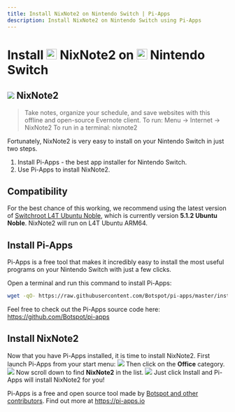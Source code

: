 ```yaml
---
title: Install NixNote2 on Nintendo Switch | Pi-Apps
description: Install NixNote2 on Nintendo Switch using Pi-Apps
---
```

<div class="simple-install-content content">

# Install <img src="/img/app-icons/NixNote2/icon-64.png" height=24> NixNote2 on <img src=/img/other-icons/switch-icon.svg height=24> Nintendo Switch

## <img src="/img/app-icons/NixNote2/icon-64.png"> NixNote2
> Take notes, organize your schedule, and save websites with this offline and open-source Evernote client.
> To run: Menu -> Internet -> NixNote2
> To run in a terminal: nixnote2

Fortunately, NixNote2 is very easy to install on your Nintendo Switch in just two steps.
1. Install Pi-Apps - the best app installer for Nintendo Switch.
2. Use Pi-Apps to install NixNote2.
</div>
<div class="simple-install-content content">

## Compatibility
For the best chance of this working, we recommend using the latest version of [Switchroot L4T Ubuntu Noble](https://wiki.switchroot.org/wiki/linux/l4t-ubuntu-noble-installation-guide), which is currently version **5.1.2 Ubuntu Noble**.
NixNote2 will run on L4T Ubuntu ARM64.
</div>
<div class="simple-install-content content">

## Install Pi-Apps

Pi-Apps is a free tool that makes it incredibly easy to install the most useful programs on your Nintendo Switch with just a few clicks.

Open a terminal and run this command to install Pi-Apps:
```bash
wget -qO- https://raw.githubusercontent.com/Botspot/pi-apps/master/install | bash
```
Feel free to check out the Pi-Apps source code here: https://github.com/Botspot/pi-apps
</div>
<div class="simple-install-content content">

## Install NixNote2

Now that you have Pi-Apps installed, it is time to install NixNote2.
First launch Pi-Apps from your start menu:
<img src="/img/start-menu.png">
Then click on the <b>Office</b> category.
<img src="/img/category-selections/Office.png">
Now scroll down to find <b>NixNote2</b> in the list.
<img src="/img/app-icons/NixNote2/app-selection.png">
Just click Install and Pi-Apps will install NixNote2 for you!
</div>
<div class="simple-install-content content">

Pi-Apps is a free and open source tool made by [Botspot and other contributors](/about/#contributors). Find out more at https://pi-apps.io
</div>
